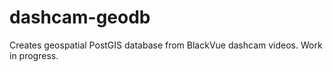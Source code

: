 # dashcam-geodb
Creates geospatial PostGIS database from BlackVue dashcam videos. Work in progress.

